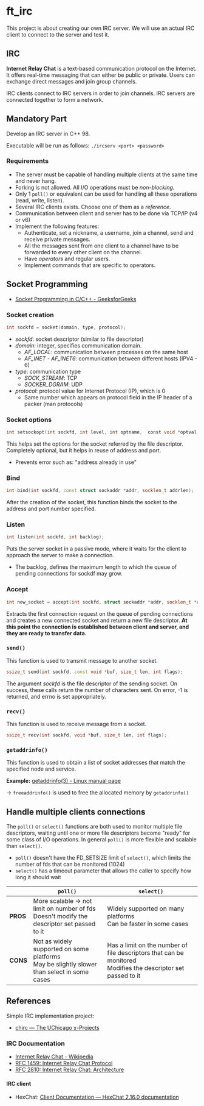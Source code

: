 # ft_irc
This project is about creating our own IRC server.
We will use an actual IRC client to connect to the server and test it.

## IRC 
**Internet Relay Chat** is a text-based communication protocol on the Internet.
It offers real-time messaging that can either be public or private.
Users can exchange direct messages and join group channels.

IRC clients connect to IRC servers in order to join channels. IRC servers are connected together to form a network.

## Mandatory Part
Develop an IRC server in C++ 98.

Executable will be run as follows:
`./ircserv <port> <password>`

### Requirements
- The server must be capable of handling multiple clients at the same time and never hang.
- Forking is not allowed. All I/O operations must be *non-blocking*.
- Only 1 `poll()` or equivalent can be used for handling all these operations (read, write, listen).
- Several IRC clients exists. Choose one of them as a *reference*.
- Communication between client and server has to be done via TCP/IP (v4 or v6)
- Implement the following features:
	- Authenticate, set a nickname, a username, join a channel, send and receive private messages.
	- All the messages sent from one client to a channel have to be forwarded to every other client on the channel.
	- Have *operators* and regular users.
	- Implement commands that are specific to operators.

## Socket Programming
- [Socket Programming in C/C++ - GeeksforGeeks](https://www.geeksforgeeks.org/socket-programming-cc/)

### Socket creation
```cpp
int sockfd = socket(domain, type, protocol);
```

- *sockfd*: socket descriptor (similar to file descriptor)
- *domain:* integer, specifies communication domain. 
	- *AF_LOCAL*: communication between processes on the same host
	- *AF_INET* - *AF_INET6*: communication between different hosts (IPV4 - 6)
- *type*: communication type
	- *SOCK_STREAM*: TCP
	- *SOCKER_DGRAM*: UDP
- *protocol*: protocol value for Internet Protocol (IP), which is 0
	- Same number which appears on protocol field in the IP header of a packer (man protocols)

### Socket options
```cpp
int setsockopt(int sockfd, int level, int optname,  const void *optval, socklen_t optlen);
```
This helps set the options for the socket referred by the file descriptor.
Completely optional, but it helps in reuse of address and port.
- Prevents error such as: "address already in use"

### Bind
```cpp
int bind(int sockfd, const struct sockaddr *addr, socklen_t addrlen);
```

After the creation of the socket, this function binds the socket to the address and port number specified.

### Listen
```cpp
int listen(int sockfd, int backlog);
```

Puts the server socket in a passive mode, where it waits for the client to approach the server to make a connection.
- The backlog, defines the maximum length to which the queue of pending connections for sockdf may grow.

### Accept
```cpp
int new_socket = accept(int sockfd, struct sockaddr *addr, socklen_t *addrlen);
```

Extracts the first connection request on the queue of pending connections and creates a new connected socket and return a new file descriptor.
**At this point the connection is established between client and server, and they are ready to transfer data.**

### `send()`
This function is used to transmit message to another socket.

```cpp
ssize_t send(int sockfd, const void *buf, size_t len, int flags);
```
The argument *sockfd* is the file descriptor of the sending socket.
On success, these calls return the number of characters sent. On error, -1 is returned, and errno is set appropriately.

### `recv()`
This function is used to receive message from a socket.

```cpp
ssize_t recv(int sockfd, void *buf, size_t len, int flags);
```

### `getaddrinfo()`
This function is used to obtain a list of socket addresses that match the specified node and service.

**Example:** [getaddrinfo(3) - Linux manual page](https://www.man7.org/linux/man-pages/man3/getaddrinfo.3.html)

-> `freeaddrinfo()` is used to free the allocated memory by `getaddrinfo()`

## Handle multiple clients connections
The `poll()` or `select()` functions are both used to monitor multiple file descriptors, waiting until one or more file descriptors become "ready" for some class of I/O operations.
In general `poll()` is more flexible and scalable than `select()`.
- `poll()` doesn't have the FD_SETSIZE limit of `select()`, which limits the number of fds that can be monitored (1024)
- `select()` has a timeout parameter that allows the caller to specify how long it should wait


|          | `poll()`                                                                                        | `select()`                                                                                                        |
|----------|-------------------------------------------------------------------------------------------------|-------------------------------------------------------------------------------------------------------------------|
| **PROS** | More scalable -> not limit on number of fds<br/> Doesn't modify the descriptor set passed to it | Widely supported on many platforms<br/> Can be faster in some cases                                               |
| **CONS** | Not as widely supported on some platforms<br/> May be slightly slower than select in some cases | Has a limit on the number of file descriptors that can be monitored<br/> Modifies the descriptor set passed to it |

## References
Simple IRC implementation project:
- [chirc — The UChicago χ-Projects](http://chi.cs.uchicago.edu/chirc/index.html)

### IRC Documentation
- [Internet Relay Chat - Wikipedia](https://en.wikipedia.org/wiki/Internet_Relay_Chat)
- [RFC 1459: Internet Relay Chat Protocol](https://www.rfc-editor.org/rfc/rfc1459)
- [RFC 2810: Internet Relay Chat: Architecture](https://www.rfc-editor.org/rfc/rfc2810)

#### IRC client
- HexChat: [Client Documentation — HexChat 2.16.0 documentation](https://hexchat.readthedocs.io/en/latest/)

